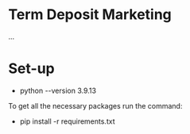 # Term Deposit Marketing
...





# Set-up
* python --version 3.9.13

To get all the necessary packages run the command:
 - pip install -r requirements.txt